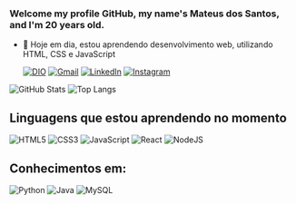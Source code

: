### Welcome my profile GitHub, my name's Mateus dos Santos, and I'm 20 years old.

- 🌱 Hoje em dia, estou aprendendo desenvolvimento web, utilizando HTML, CSS e JavaScript

  [![DIO](https://img.shields.io/badge/Meu_perfil_DIO-2f86f2?style=for-the-badge)](https://web.dio.me/users/mateus_sanjo20?tab=achievements)
  [![Gmail](https://img.shields.io/badge/Gmail-333333?style=for-the-badge&logo=gmail&logoColor=red)](mailto:mateus.sanjo20@gmail.com)
  [![LinkedIn](https://img.shields.io/badge/LinkedIn-0077B5?style=for-the-badge&logo=linkedin&logoColor=white)](https://www.linkedin.com/in/https://www.linkedin.com/in/mateus-sanjo/)
  [![Instagram](https://img.shields.io/badge/-Instagram-%23E4405F?style=for-the-badge&logo=instagram&logoColor=white)](https://www.instagram.com/https://www.instagram.com/araujo_s4t/)

![GitHub Stats](https://github-readme-stats.vercel.app/api?username=araujosantos20&theme=transparent&bg_color=000&border_color=30A3DC&show_icons=true&icon_color=e3751b&title_color=f7df1e&text_color=8bbc7a)
![Top Langs](https://github-readme-stats-git-masterrstaa-rickstaa.vercel.app/api/top-langs/?username=araujosantos20&layout=compact&bg_color=000&border_color=30A3DC&title_color=f7df1e&text_color=FFF)

## Linguagens que estou aprendendo no momento

![HTML5](https://img.shields.io/badge/HTML5-E34F26?style=for-the-badge&logo=html5&logoColor=white)
![CSS3](https://img.shields.io/badge/CSS3-1572B6?style=for-the-badge&logo=css3&logoColor=white)
![JavaScript](https://img.shields.io/badge/JavaScript-F7DF1E?style=for-the-badge&logo=javascript&logoColor=black)
![React](https://img.shields.io/badge/React-20232A?style=for-the-badge&logo=react&logoColor=61DAFB)
![NodeJS](https://img.shields.io/badge/node.js-6DA55F?style=for-the-badge&logo=node.js&logoColor=white)

## Conhecimentos em:

![Python](https://img.shields.io/badge/python-3670A0?style=for-the-badge&logo=python&logoColor=ffdd54)
![Java](https://img.shields.io/badge/java-%23ED8B00.svg?style=for-the-badge&logo=openjdk&logoColor=white)
![MySQL](https://img.shields.io/badge/MySQL-00000F?style=for-the-badge&logo=mysql&logoColor=white)

